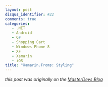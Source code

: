 ```yaml
---
layout: post
disqus_identifier: #22
comments: true
categories:
   - .NET
   - Android
   - C#
   - Shopping Cart
   - Windows Phone 8
   - XF
   - Xamarin
   - iOS
title: "Xamarin.Froms: Styling"
---
```


_this post was originally on the [MasterDevs Blog](http://blog.masterdevs.com/xf-day-6/)_
